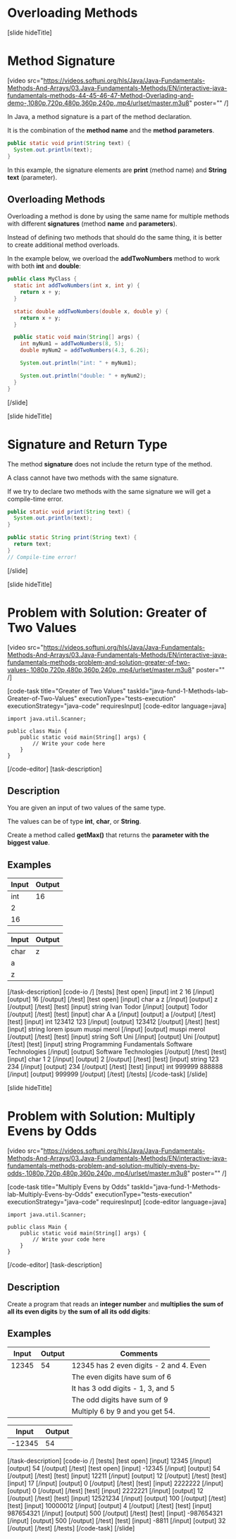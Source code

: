 # Overloading Methods

[slide hideTitle]

# Method Signature

[video src="https://videos.softuni.org/hls/Java/Java-Fundamentals-Methods-And-Arrays/03.Java-Fundamentals-Methods/EN/interactive-java-fundamentals-methods-44-45-46-47-Method-Overlading-and-demo-,1080p,720p,480p,360p,240p,.mp4/urlset/master.m3u8" poster="" /]

In Java, a method signature is a part of the method declaration.

It is the combination of the **method name** and the **method parameters**.

```Java
public static void print(String text) {
  System.out.println(text);
}
```

In this example, the signature elements are **print** (method name) and **String text** (parameter).

## Overloading Methods

Overloading a method is done by using the same name for multiple methods with different **signatures** \(method **name** and **parameters**\).

Instead of defining two methods that should do the same thing, it is better to create additional method overloads.

In the example below, we overload the **addTwoNumbers** method to work with both **int** and **double**:

```java live no-template
public class MyClass {
  static int addTwoNumbers(int x, int y) {
    return x + y;
  }

  static double addTwoNumbers(double x, double y) {
    return x + y;
  }

  public static void main(String[] args) {
    int myNum1 = addTwoNumbers(8, 5);
    double myNum2 = addTwoNumbers(4.3, 6.26);

    System.out.println("int: " + myNum1);

    System.out.println("double: " + myNum2);
  }
}
```

[/slide]

[slide hideTitle]
# Signature and Return Type

The method **signature** does not include the return type of the method.

A class cannot have two methods with the same signature.

If we try to declare two methods with the same signature we will get a compile-time error.

```Java
public static void print(String text) {
  System.out.println(text);
}

public static String print(String text) {
  return text;
}
// Compile-time error!
```
[/slide]

[slide hideTitle]
# Problem with Solution: Greater of Two Values

[video src="https://videos.softuni.org/hls/Java/Java-Fundamentals-Methods-And-Arrays/03.Java-Fundamentals-Methods/EN/interactive-java-fundamentals-methods-problem-and-solution-greater-of-two-values-,1080p,720p,480p,360p,240p,.mp4/urlset/master.m3u8" poster="" /]

[code-task title="Greater of Two Values" taskId="java-fund-1-Methods-lab-Greater-of-Two-Values" executionType="tests-execution" executionStrategy="java-code" requiresInput]
[code-editor language=java]
```
import java.util.Scanner;

public class Main {
    public static void main(String[] args) {
        // Write your code here
    }
}
```
[/code-editor]
[task-description]
## Description
You are given an input of two values of the same type.

The values can be of type **int**, **char**, or **String**.

Create a method called **getMax()** that returns the **parameter with the biggest value**.

## Examples
|**Input**|**Output**|
| --- | --- | 
| int | 16 |
| 2 | |
| 16 | |

|**Input**|**Output**|
| --- | --- | 
| char | z |
| a | |
| z | |

[/task-description]
[code-io /]
[tests]
[test open]
[input]
int
2
16
[/input]
[output]
16
[/output]
[/test]
[test open]
[input]
char
a
z
[/input]
[output]
z
[/output]
[/test]
[test]
[input]
string
Ivan
Todor
[/input]
[output]
Todor
[/output]
[/test]
[test]
[input]
char
A
a
[/input]
[output]
a
[/output]
[/test]
[test]
[input]
int
123412
123
[/input]
[output]
123412
[/output]
[/test]
[test]
[input]
string
lorem ipsum
muspi merol
[/input]
[output]
muspi merol
[/output]
[/test]
[test]
[input]
string
Soft
Uni
[/input]
[output]
Uni
[/output]
[/test]
[test]
[input]
string
Programming Fundamentals
Software Technologies
[/input]
[output]
Software Technologies
[/output]
[/test]
[test]
[input]
char
1
2
[/input]
[output]
2
[/output]
[/test]
[test]
[input]
string
123
234
[/input]
[output]
234
[/output]
[/test]
[test]
[input]
int
999999
888888
[/input]
[output]
999999
[/output]
[/test]
[/tests]
[/code-task]
[/slide]


[slide hideTitle]
# Problem with Solution: Multiply Evens by Odds

[video src="https://videos.softuni.org/hls/Java/Java-Fundamentals-Methods-And-Arrays/03.Java-Fundamentals-Methods/EN/interactive-java-fundamentals-methods-problem-and-solution-multiply-evens-by-odds-,1080p,720p,480p,360p,240p,.mp4/urlset/master.m3u8" poster="" /]

[code-task title="Multiply Evens by Odds" taskId="java-fund-1-Methods-lab-Multiply-Evens-by-Odds" executionType="tests-execution" executionStrategy="java-code" requiresInput]
[code-editor language=java]
```
import java.util.Scanner;

public class Main {
    public static void main(String[] args) {
        // Write your code here
    }
}
```
[/code-editor]
[task-description]
## Description
Create a program that reads an **integer number** and **multiplies the sum of all its even digits** by **the sum of all its odd digits**:

## Examples
|**Input**|**Output**|**Comments**|
| --- | --- | --- |
| 12345 | 54 | 12345 has 2 even digits - 2 and 4. Even  |
| | | The even digits have sum of 6 |
| | | It has 3 odd digits - 1, 3, and 5  |
| | | The odd digits have sum of 9 |
| | | Multiply 6 by 9 and you get 54. |


|**Input**|**Output**|
| --- | --- |
| -12345 | 54 |

[/task-description]
[code-io /]
[tests]
[test open]
[input]
12345
[/input]
[output]
54
[/output]
[/test]
[test open]
[input]
-12345
[/input]
[output]
54
[/output]
[/test]
[test]
[input]
12211
[/input]
[output]
12
[/output]
[/test]
[test]
[input]
17
[/input]
[output]
0
[/output]
[/test]
[test]
[input]
2222222
[/input]
[output]
0
[/output]
[/test]
[test]
[input]
2222221
[/input]
[output]
12
[/output]
[/test]
[test]
[input]
12521234
[/input]
[output]
100
[/output]
[/test]
[test]
[input]
10000012
[/input]
[output]
4
[/output]
[/test]
[test]
[input]
987654321
[/input]
[output]
500
[/output]
[/test]
[test]
[input]
-987654321
[/input]
[output]
500
[/output]
[/test]
[test]
[input]
-8811
[/input]
[output]
32
[/output]
[/test]
[/tests]
[/code-task]
[/slide]
